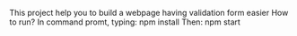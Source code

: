 This project help you to build a webpage having validation form easier
How to run?
In command promt, typing: npm install
Then: npm start

